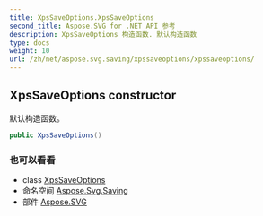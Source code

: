 ```yaml
---
title: XpsSaveOptions.XpsSaveOptions
second_title: Aspose.SVG for .NET API 参考
description: XpsSaveOptions 构造函数. 默认构造函数
type: docs
weight: 10
url: /zh/net/aspose.svg.saving/xpssaveoptions/xpssaveoptions/
---
```

## XpsSaveOptions constructor

默认构造函数。

```csharp
public XpsSaveOptions()
```

### 也可以看看

* class [XpsSaveOptions](../)
* 命名空间 [Aspose.Svg.Saving](../../xpssaveoptions/)
* 部件 [Aspose.SVG](../../../)


